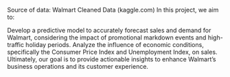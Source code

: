 Source of data: Walmart Cleaned Data (kaggle.com) In this project, we aim to:

Develop a predictive model to accurately forecast sales and demand for Walmart, considering the impact of promotional markdown events and high-traffic holiday periods.
Analyze the influence of economic conditions, specifically the Consumer Price Index and Unemployment Index, on sales.
Ultimately, our goal is to provide actionable insights to enhance Walmart’s business operations and its customer experience.
